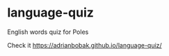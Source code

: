 # language-quiz

English words quiz for Poles

Check it https://adrianbobak.github.io/language-quiz/
